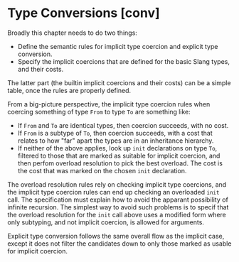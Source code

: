 # Type Conversions  [conv]

<div class=issue>
Broadly this chapter needs to do two things:


* Define the semantic rules for implicit type coercion and explicit type conversion.
* Specify the implicit coercions that are defined for the basic Slang types, and their costs.


The latter part (the builtin implicit coercions and their costs) can be a simple table, once the rules are properly defined.

From a big-picture perspective, the implicit type coercion rules when coercing something of type `From` to type `To` are something like:


* If `From` and `To` are identical types, then coercion succeeds, with no cost.
* If `From` is a subtype of `To`, then coercion succeeds, with a cost that relates to how "far" apart the types are in an inheritance hierarchy.
* If neither of the above applies, look up `init` declarations on type `To`, filtered to those that are marked as suitable for implicit coercion, and then perfom overload resolution to pick the best overload. The cost is the cost that was marked on the chosen `init` declaration.


The overload resolution rules rely on checking implicit type coercions, and the implicit type coercion rules can end up checking an overloaded `init` call.
The specification must explain how to avoid the apparant possibility of infinite recursion.
The simplest way to avoid such problems is to specif that the overload resolution for the `init` call above uses a modified form where only subtyping, and not implicit coercion, is allowed for arguments.

Explicit type conversion follows the same overall flow as the implicit case, except it does not filter the candidates down to only those marked as usable for implicit coercion.
</div>